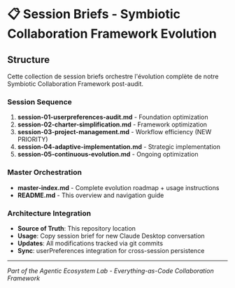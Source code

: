 # 📋 Session Briefs - Symbiotic Collaboration Framework Evolution

## Structure

Cette collection de session briefs orchestre l'évolution complète de notre Symbiotic Collaboration Framework post-audit.

### Session Sequence

1. **session-01-userpreferences-audit.md** - Foundation optimization
2. **session-02-charter-simplification.md** - Framework optimization
3. **session-03-project-management.md** - Workflow efficiency (NEW PRIORITY)
4. **session-04-adaptive-implementation.md** - Strategic implementation
5. **session-05-continuous-evolution.md** - Ongoing optimization

### Master Orchestration

- **master-index.md** - Complete evolution roadmap + usage instructions
- **README.md** - This overview and navigation guide

### Architecture Integration

- **Source of Truth**: This repository location
- **Usage**: Copy session brief for new Claude Desktop conversation
- **Updates**: All modifications tracked via git commits
- **Sync**: userPreferences integration for cross-session persistence

---

*Part of the Agentic Ecosystem Lab - Everything-as-Code Collaboration Framework*
